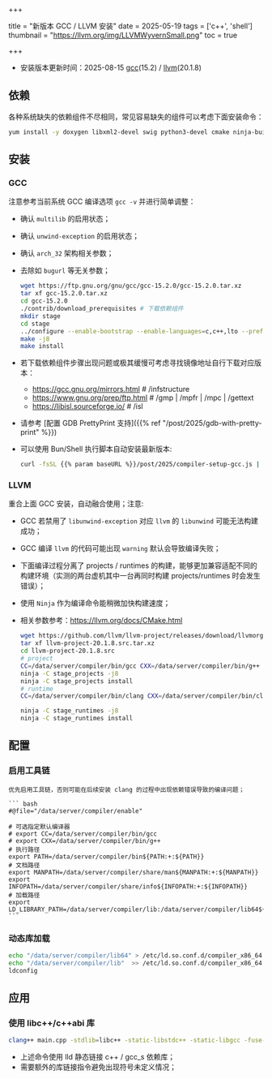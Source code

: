 +++

title =  "新版本 GCC / LLVM 安装"
date = 2025-05-19
tags = ['c++', 'shell']
thumbnail = "https://llvm.org/img/LLVMWyvernSmall.png"
toc = true

+++

* 安装版本更新时间：2025-08-15 [gcc](https://gcc.gnu.org/releases.html)(15.2) / [llvm](https://github.com/llvm/llvm-project/releases)(20.1.8)

## 依赖
各种系统缺失的依赖组件不尽相同，常见容易缺失的组件可以考虑下面安装命令：
``` bash
yum install -y doxygen libxml2-devel swig python3-devel cmake ninja-build
```

## 安装

### GCC
注意参考当前系统 GCC 编译选项 `gcc -v` 并进行简单调整：
* 确认 `multilib` 的启用状态；
* 确认 `unwind-exception` 的启用状态；
* 确认 `arch_32` 架构相关参数；
* 去除如 `bugurl` 等无关参数；

    ``` bash
    wget https://ftp.gnu.org/gnu/gcc/gcc-15.2.0/gcc-15.2.0.tar.xz
    tar xf gcc-15.2.0.tar.xz
    cd gcc-15.2.0
    ./contrib/download_prerequisites # 下载依赖组件
    mkdir stage
    cd stage
    ../configure --enable-bootstrap --enable-languages=c,c++,lto --prefix=/data/server/compiler --enable-shared --enable-threads=posix --enable-checking=release --disable-multilib --with-system-zlib --enable-__cxa_atexit --enable-gnu-unique-object --enable-linker-build-id --enable-libstdcxx-backtrace --with-linker-hash-style=gnu --enable-plugin --enable-initfini-array --without-isl --enable-gnu-indirect-function --enable-cet --with-tune=generic --with-arch_32=i686 --with-build-config=bootstrap-lto --enable-link-serialization=1
    make -j8
    make install
    ```

* 若下载依赖组件步骤出现问题或极其缓慢可考虑寻找镜像地址自行下载对应版本：
  * https://gcc.gnu.org/mirrors.html  # /infstructure
  * https://www.gnu.org/prep/ftp.html # /gmp | /mpfr | /mpc | /gettext
  * https://libisl.sourceforge.io/    # /isl

* 请参考 [配置 GDB PrettyPrint 支持]({{% ref "/post/2025/gdb-with-pretty-print" %}})
* 可以使用 Bun/Shell 执行脚本自动安装最新版本:
    ``` bash
    curl -fsSL {{% param baseURL %}}/post/2025/compiler-setup-gcc.js | bun -
    ```

### LLVM
重合上面 GCC 安装，自动融合使用；注意:
* GCC 若禁用了 `libunwind-exception` 对应 `llvm` 的 `libunwind` 可能无法构建成功；
* GCC 编译 `llvm` 的代码可能出现 `warning` 默认会导致编译失败；
* 下面编译过程分离了 projects / runtimes 的构建，能够更加兼容适配不同的构建环境（实测的两台虚机其中一台再同时构建 projects/runtimes 时会发生错误）；
* 使用 `Ninja` 作为编译命令能稍微加快构建速度；
* 相关参数参考：https://llvm.org/docs/CMake.html

    ``` bash
    wget https://github.com/llvm/llvm-project/releases/download/llvmorg-20.1.8/llvm-project-20.1.8.src.tar.xz
    tar xf llvm-project-20.1.8.src.tar.xz
    cd llvm-project-20.1.8.src
    # project
    CC=/data/server/compiler/bin/gcc CXX=/data/server/compiler/bin/g++ cmake -G Ninja -B stage_projects -S llvm -Wno-dev -DLLVM_ENABLE_RTTI=ON -DCMAKE_CXX_LINK_FLAGS="-Wl,-rpath,/data/server/compiler/lib64 -L/data/server/compiler/lib64" -DCMAKE_BUILD_TYPE=Release -DCMAKE_INSTALL_PREFIX=/data/server/compiler -DLLVM_ENABLE_PROJECTS="clang;clang-tools-extra;lld;lldb;openmp;polly;pstl"
    ninja -C stage_projects -j8
    ninja -C stage_projects install
    # runtime
    CC=/data/server/compiler/bin/clang CXX=/data/server/compiler/bin/clang++ cmake -G Ninja -B stage_runtimes -S runtimes -Wno-dev -DLLVM_ENABLE_RTTI=ON -DCMAKE_BUILD_TYPE=Release -DCMAKE_INSTALL_PREFIX=/data/server/compiler -DLLVM_ENABLE_RUNTIMES="compiler-rt;libcxx;libcxxabi;libunwind"

    ninja -C stage_runtimes -j8
    ninja -C stage_runtimes install
    ```

## 配置
### 启用工具链
    优先启用工具链，否则可能在后续安装 clang 的过程中出现依赖错误导致的编译问题；

    ``` bash
    #@file="/data/server/compiler/enable"

    # 可选指定默认编译器
    # export CC=/data/server/compiler/bin/gcc
    # export CXX=/data/server/compiler/bin/g++
    # 执行路径
    export PATH=/data/server/compiler/bin${PATH:+:${PATH}}
    # 文档路径
    export MANPATH=/data/server/compiler/share/man${MANPATH:+:${MANPATH}}
    export INFOPATH=/data/server/compiler/share/info${INFOPATH:+:${INFOPATH}}
    # 加载路径
    export LD_LIBRARY_PATH=/data/server/compiler/lib:/data/server/compiler/lib64${LD_LIBRARY_PATH:+:${LD_LIBRARY_PATH}}
    ```

### 动态库加载
``` bash
echo "/data/server/compiler/lib64" > /etc/ld.so.conf.d/compiler_x86_64.conf
echo "/data/server/compiler/lib"  >> /etc/ld.so.conf.d/compiler_x86_64.conf
ldconfig
```

## 应用
### 使用 libc++/c++abi 库
``` bash
clang++ main.cpp -stdlib=libc++ -static-libstdc++ -static-libgcc -fuse-ld=lld -L/data/server/compiler/lib -Wl,-Bstatic -lc++ -lc++abi -Wl,-Bdynamic -o main -v
```

* 上述命令使用 lld 静态链接 c++ / gcc_s 依赖库；
* 需要额外的库链接指令避免出现符号未定义情况；
